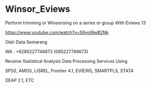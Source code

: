 # Winsor_Eviews
Perform trimming or Winsorising on a series or group With Eviews 13

https://www.youtube.com/watch?v=S6voIRwB2Nk

Olah Data Semarang

WA : +6285227746673 (085227746673)

Receive Statistical Analysis Data Processing Services Using

SPSS, AMOS, LISREL, Frontier 4.1, EVIEWS, SMARTPLS, STATA

DEAP 2.1, ETC
